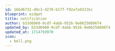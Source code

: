 ```yaml
---
id: 16bd6731-d8c3-4270-b17f-f92a7a9321bc
blueprint: widget
title: notification
author: b33d6960-9cdf-4abb-9526-9e06250896f4
updated_by: b33d6960-9cdf-4abb-9526-9e06250896f4
updated_at: 1714793970
icon:
  - bell.png
---
```

